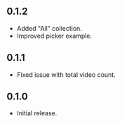 ## 0.1.2

* Added "All" collection. 
* Improved picker example.

## 0.1.1

* Fixed issue with total video count.

## 0.1.0

* Initial release.
